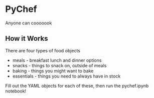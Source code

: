 # PyChef

Anyone can cooooook

## How it Works

There are four types of food objects

* meals - breakfast lunch and dinner options
* snacks - things to snack on, outside of meals
* baking - things you might want to bake
* essentials - things you need to always have in stock

Fill out the YAML objects for each of these, then run the pychef.ipynb notebook!